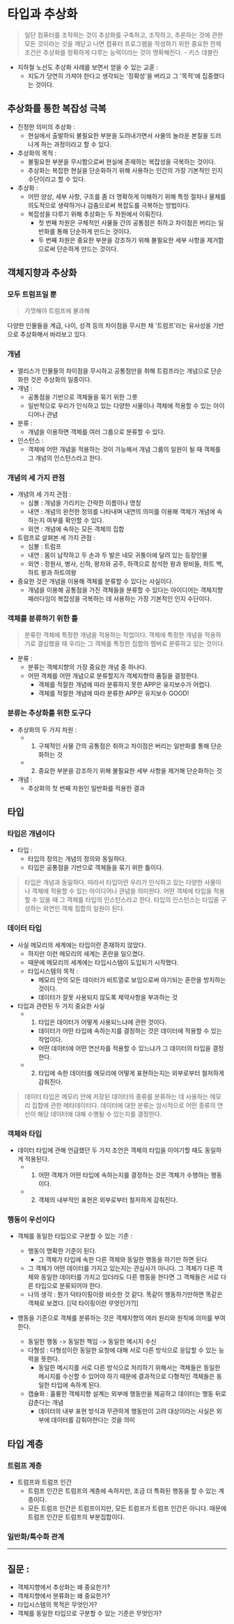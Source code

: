 # 타입과 추상화 

> 일단 컴퓨터를 조작하는 것이 추상화를 구축하고, 조작하고, 추론하는 것에 관한 모든 것이라는 것을 깨닫고 나면 컴퓨터 프로그램을 작성하기 위한 중요한 전제 조건은 추상화를 정확하게 다루는 능력이라는 것이 명확해진다.  - 키스 데블린 


- 지하철 노선도 추상화 사례를 보면서 얻을 수 있는 교훈 : 
	- 지도가 당연히 가져야 한다고 생각되는 '정확성'을 버리고 그 '목적'에 집중했다는 것이다. 


## 추상화를 통한 복잡성 극복


- 진정한 의미의 추상화 : 
	- 현실에서 출발하되 불필요한 부분을 도려내가면서 사물의 놀라운 본질을 드러나게 하는 과정이라고 할 수 있다. 
- 추상화의 목적 : 
	- 불필요한 부분을 무시함으로써 현실에 존재하는 복잡성을 극복하는 것이다. 
	- 추상화는 복잡한 현실을 단순화하기 위해 사용하는 인간의 가장 기본적인 인지 수단이라고 할 수 있다. 
- 추상화 : 
	- 어떤 양상, 세부 사항, 구조를 좀 더 명확하게 이해하기 위해 특정 절차나 물체를 의도적으로 생략하거나 감춤으로써 복잡도를 극복하는 방법이다. 
	- 복잡성을 다루기 위해 추상화는 두 차원에서 이뤄진다. 
		- 첫 번째 차원은 구체적인 사물들 간의 공통점은 취하고 차이점은 버리는 일반화를 통해 단순하게 만드는 것이다. 
		- 두 번째 차원은 중요한 부분을 강조하기 위해 불필요한 세부 사항을 제거함으로써 단순하게 만드는 것이다. 


## 객체지향과 추상화 

### 모두 트럼프일 뿐 

> 기껏해야 트럼프에 불과해 

다양한 인물들을 계급, 나이, 성격 등의 차이점을 무시한 채 '트럼프'라는 유사성을 기반으로 추상화해서 바라보고 있다. 


### 개념 

- 앨리스가 인물들의 차이점을 무시하고 공통점만을 취해 트럼프라는 개념으로 단순화한 것은 추상화의 일종이다. 
- 개념 : 
	- 공통점을 기반으로 객체들을 묶기 위한 그릇 
	- 일반적으로 우리가 인식하고 있는 다양한 사물이나 객체에 적용할 수 있는 아이디어나 관념 
- 분류 : 
	- 개념을 이용하면 객체를 여러 그룹으로 분류할 수 있다. 
- 인스턴스 : 
	- 객체에 어떤 개념을 적용하는 것이 가능해서 개념 그룹의 일원이 될 때 객체를 그 개념의 인스턴스라고 한다. 


### 개념의 세 가지 관점 

- 개념의 세 가지 관점 : 
	- 심볼 : 개념을 가리키는 간략한 이름이나 명칭 
	- 내연 : 개념의 완전한 정의를 나타내며 내연의 의미를 이용해 객체가 개념에 속하는지 여부를 확인할 수 있다. 
	- 외연 : 개념에 속하는 모든 객체의 집합 
- 트럼프로 살펴본 세 가지 관점 : 
	- 심볼 : 트럼프
	- 내연 : 몸이 납작하고 두 손과 두 발은 네모 귀퉁이에 달려 있는 등장인물 
	- 외연 : 정원사, 병사, 신하, 왕자와 공주, 하객으로 참석한 왕과 왕비들, 하트 백, 하트 왕과 하트여왕
- 중요한 것은 개념을 이용해 객체를 분류할 수 있다는 사실이다.
	- 개념을 이용해 공통점을 가진 객체들을 분류할 수 있다는 아이디어는 객체지향 패러다임이 복잡성을 극복하는 데 사용하는 가장 기본적인 인지 수단이다. 


### 객체를 분류하기 위한 틀 

> 분류란 객체에 특정한 개념을 적용하는 작업이다. 객체에 특정한 개념을 적용하기로 결심했을 때 우리는 그 객체를 특정한 집합의 멤버로 분류하고 있는 것이다. 

- 분류 : 
	- 분류는 객체지향의 가장 중요한 개념 중 하나다. 
	- 어떤 객체를 어떤 개념으로 분류할지가 객체지향의 품질을 결정한다. 
		- 객체를 적절한 개념에 따라 분류하지 못한 APP은 유지보수가 어렵다. 
		- 객체를 적절한 개념에 따라 분류한 APP은 유지보수 GOOD!


### 분류는 추상화를 위한 도구다 

- 추상화의 두 가지 차원 : 
	- 1) 구체적인 사물 간의 공통점은 취하고 차이점은 버리는 일반화를 통해 단순화하는 것 
	- 2) 중요한 부분을 강조하기 위해 불필요한 세부 사항을 제거해 단순화하는 것
- 개념 : 
	- 추상화의 첫 번째 차원인 일반화를 적용한 결과 



## 타입 

### 타입은 개념이다 

- 타입 : 
	- 타입의 정의는 개념의 정의와 동일하다. 
	- 타입은 공통점을 기반으로 객체들을 묶기 위한 틀이다. 

> 타입은 개념과 동일하다. 따라서 타입이란 우리가 인식하고 있는 다양한 사물이나 객체에 적용할 수 있는 아이디어나 관념을 의미한다. 어떤 객체에 타입을 적용할 수 있을 때 그 객체를 타입의 인스턴스라고 한다. 타입의 인스턴스는 타입을 구성하는 외연인 객체 집합의 일원이 된다. 


### 데이터 타입 

- 사실 메모리의 세계에는 타입이란 존재하지 않았다. 
	- 하지만 이런 메모리의 세계는 혼란을 일으켰다. 
	- 때문에 메모리의 세계에는 타입시스템이 도입되기 시작했다. 
	- 타입시스템의 목적 : 
		- 메모리 안의 모든 데이터가 비트열로 보임으로써 야기되는 혼란을 방지하는 것이다. 
		- 데이터가 잘못 사용되지 않도록 제약사항을 부과하는 것 
- 타입과 관련된 두 가지 중요한 사실 
	- 1) 타입은 데이터가 어떻게 사용되느냐에 관한 것이다. 
		- 데이터가 어떤 타입에 속하는지를 결정하는 것은 데이터에 적용할 수 있는 작업이다. 
		- 어떤 데이터에 어떤 연산자를 적용할 수 있느냐가 그 데이터의 타입을 결정한다. 
	- 2) 타입에 속한 데이터를 메모리에 어떻게 표현하는지는 외부로부터 철저하게 감춰진다.


> 데이터 타입은 메모리 안에 저장된 데이터의 종류를 분류하는 데 사용하는 메모리 집합에 관한 메타데이터다. 데이터에 대한 분류는 암시적으로 어떤 종류의 연산이 해당 데이터에 대해 수행될 수 있는지를 결정한다. 


### 객체와 타입 

- 데이터 타입에 관해 언급했던 두 가지 조언은 객체의 타입을 이야기할 때도 동일하게 적용된다. 
	- 1) 어떤 객체가 어떤 타입에 속하는지를 결정하는 것은 객체가 수행하는 행동이다. 
	- 2) 객체의 내부적인 표현은 외부로부터 철저하게 감춰진다. 


### 행동이 우선이다

- 객체를 동일한 타입으로 구분할 수 있는 기준 : 
	- 행동이 명확한 기준이 된다. 
		- 그 객체가 타입에 속한 다른 객체와 동일한 행동을 하기만 하면 된다. 
	- 그 객체가 어떤 데이터를 가지고 있는지는 관심사가 아니다. 그 객체가 다른 객체와 동일한 데이터를 가지고 있더라도 다른 행동을 한다면 그 객체들은 서로 다른 타입으로 분류되어야 한다. 
	- 나의 생각 : 뭔가 덕타이핑이랑 비슷한 것 같다. 똑같이 행동하기만하면 똑같은 객체로 보겠다. [[덕 타이핑이란 무엇인가?]]

- 행동을 기준으로 객체를 분류하는 것은 객체지향의 여러 원리와 원칙에 의미를 부여한다. 
	- 동일한 행동 -> 동일한 책임 -> 동일한 메시지 수신 
	- 다형성 : 다형성이란 동일한 요청에 대해 서로 다른 방식으로 응답할 수 있는 능력을 뜻한다. 
		- 동일한 메시지를 서로 다른 방식으로 처리하기 위해서는 객체들은 동일한 메시지를 수신할 수 있어야 하기 때문에 결과적으로 다형적인 객체들은 동일한 타입에 속하게 된다. 
	- 캡슐화 : 훌륭한 객체지향 설계는 외부에 행동만을 제공하고 데이터는 행동 뒤로 감춘다는 개념 
		- 데이터의 내부 표현 방식과 무관하게 행동만이 고려 대상이라는 사실은 외부에 데이터를 감춰야한다는 것을 의미 


## 타입 계층 

### 트럼프 계층 

- 트럼프와 트럼프 인간 
	- 트럼프 인간은 트럼프의 계층에 속하지만, 조금 더 특화된 행동을 할 수 있는 계층이다. 
	- 모든 트럼프 인간은 트럼프이지만, 모든 트럼프가 트럼프 인간은 아니다. 때문에 트럼프 인간은 트럼프의 부분집합이다. 


### 일반화/특수화 관계 



--- 

## 질문 : 

- 객체지향에서 추상화는 왜 중요한가? 
- 객체지향에서 분류화는 왜 중요한가? 
- 타입시스템의 목적은 무엇인가? 
- 객체를 동일한 타입으로 구분할 수 있는 기준은 무엇인가? 